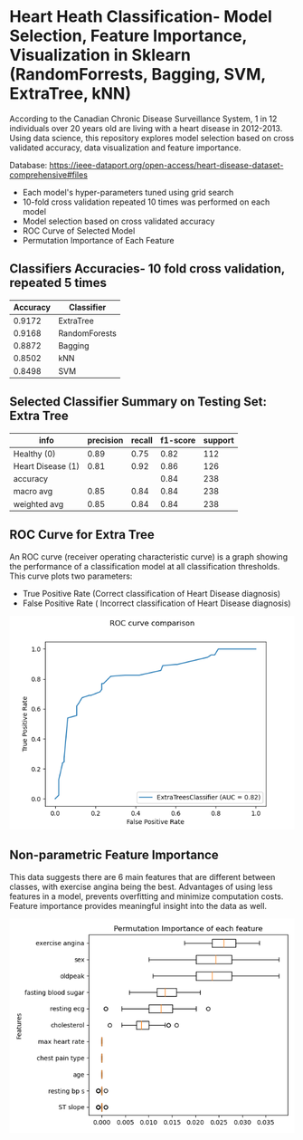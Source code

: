 # Heart Heath Classification- Model Selection, Feature Importance, Visualization in Sklearn (RandomForrests, Bagging, SVM, ExtraTree, kNN)

According to the Canadian Chronic Disease Surveillance System, 1 in 12 individuals over 20 years old are living with a heart disease in 2012-2013. Using data science, this repository explores model selection based on cross validated accuracy, data visualization and feature importance.

Database: https://ieee-dataport.org/open-access/heart-disease-dataset-comprehensive#files

- Each model's hyper-parameters tuned using grid search
- 10-fold cross validation repeated 10 times was performed on each model 
- Model selection based on cross validated accuracy
- ROC Curve of Selected Model
- Permutation Importance of Each Feature

## Classifiers Accuracies- 10 fold cross validation, repeated 5 times

Accuracy | Classifier
------------ | -------------
0.9172 | ExtraTree
0.9168 | RandomForests
0.8872 | Bagging
0.8502 | kNN
0.8498 | SVM


## Selected Classifier Summary on Testing Set: Extra Tree 
info | precision   | recall | f1-score  | support
------- | ----------- |-------------- | ---------- | ----------
Healthy (0)   |    0.89  |    0.75   |   0.82   |    112
Heart Disease (1)   |    0.81   |   0.92    |  0.86   |    126
accuracy   |           |            | 0.84    |   238
macro avg    |   0.85    |  0.84   |   0.84    |   238
weighted avg    |   0.85    |  0.84   |   0.84   |    238


## ROC Curve for Extra Tree
An ROC curve (receiver operating characteristic curve) is a graph showing the performance of a classification model at all classification thresholds. 
This curve plots two parameters:
- True Positive Rate (Correct classification of Heart Disease diagnosis)
- False Positive Rate ( Incorrect classification of Heart Disease diagnosis)

![Alt Text](https://github.com/Hornerca/Heart-Health-Classification/blob/main/ROC.png)

## Non-parametric Feature Importance
This data suggests there are 6 main features that are different between classes, with exercise angina being the best. Advantages of using less features in a model, prevents overfitting and minimize computation costs. Feature importance provides meaningful insight into the data as well. 

![Alt Text](https://github.com/Hornerca/Heart-Health-Classification/blob/main/Permutation%20Feature%20Importance.png)

